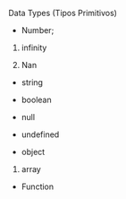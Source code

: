 Data Types (Tipos Primitivos)

- Number;

1. infinity

2. Nan

   

- string

  

- boolean

  

- null

  

- undefined

  

- object

1. array

   

- Function